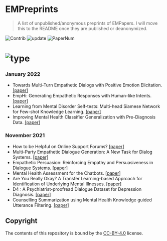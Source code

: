 # EMPreprints

> A list of unpublished/anonymous preprints of EMPapers. I will move this to the README once they are published or deanonymized.

<img src="https://img.shields.io/badge/Contributions-Welcome-278ea5" alt="Contrib"/> <img src="https://img.shields.io/badge/Last%20Update-2022--03--07å-success" alt="update"/> <img src="https://img.shields.io/badge/Number%20of%20Papers-11-2D333B" alt="PaperNum"/>

# <img src="https://img.shields.io/badge/Venue-ACL ARR-informational" alt="type"/>

### January 2022

- Towards Multi-Turn Empathetic Dialogs with Positive Emotion Elicitation. [[paper]](https://openreview.net/pdf?id=ZTUpfEQrQsk)
- EmpHi: Generating Empathetic Responses with Human-like Intents. [[paper]]( https://openreview.net/pdf?id=Df_CpzeOUiL)
- Learning from Mental Disorder Self-tests: Multi-head Siamese Network for Few-shot Knowledge Learning. [[paper]](https://openreview.net/pdf?id=fRhlVm4beJ)
- Improving Mental Health Classifier Generalization with Pre-Diagnosis Data. [[paper]](https://openreview.net/pdf?id=vAF6CBZ4jff)

### November 2021

- How to be Helpful on Online Support Forums? [[paper]](https://openreview.net/forum?id=PMh4S5-FEC)
- Multi-Party Empathetic Dialogue Generation: A New Task for Dialog Systems. [[paper]](https://openreview.net/forum?id=pheR28vOKmF)
- Empathetic Persuasion: Reinforcing Empathy and Persuasiveness in Dialogue Systems. [[paper]](https://openreview.net/forum?id=oDo65FJacdy)
- Mental Health Assessment for the Chatbots. [[paper]](https://openreview.net/forum?id=1BTmXDgdEVp)
- Are You Really Okay? A Transfer Learning-based Approach for Identification of Underlying Mental Illnesses. [[paper]](https://openreview.net/forum?id=-lMM2Yb9mzT)
- D4 : A Psychiatrist-proofread Dialogue Dataset for Depression Diagnosis. [[paper]](https://openreview.net/forum?id=QGZMStjUHVt)
- Counselling Summarization using Mental Health Knowledge guided Utterance Filtering. [[paper]](https://openreview.net/forum?id=HG_3q4oywyc)

## Copyright

The contents of this repository is bound by the [CC-BY-4.0](https://creativecommons.org/licenses/by/4.0/) license.

